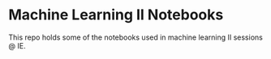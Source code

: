 # Machine Learning II Notebooks

This repo holds some of the notebooks used in machine learning II sessions @ IE.
